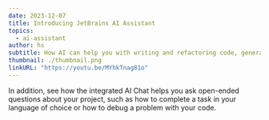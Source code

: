 ```yaml
---
date: 2023-12-07
title: Introducing JetBrains AI Assistant
topics:
  - ai-assistant
author: hs
subtitle: How AI can help you with writing and refactoring code, generating documentation and creating commit messages.
thumbnail: ./thumbnail.png
linkURL: "https://youtu.be/MYhkTnag81o"
---
```


In addition, see how the integrated AI Chat helps you ask open-ended questions about your project, such as how to complete a task in your language of choice or how to debug a problem with your code.
